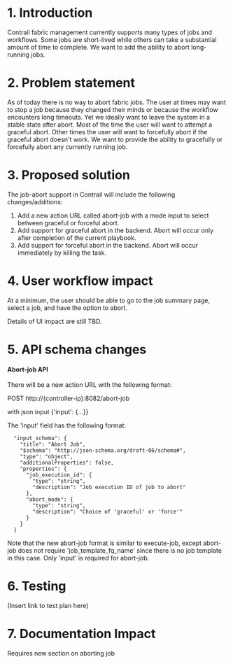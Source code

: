 # 1. Introduction
Contrail fabric management currently supports many types of jobs and workflows.
Some jobs are short-lived while others can take a substantial amount of time to complete.
We want to add the ability to abort long-running jobs.

# 2. Problem statement
As of today there is no way to abort fabric jobs. The user at times may want
to stop a job because they changed their minds or because the workflow encounters
long timeouts. Yet we ideally want to leave the system in a stable state after
abort. Most of the time the user will want to attempt a graceful abort.
Other times the user will want to forcefully abort if the graceful abort doesn't work.
We want to provide the ability to gracefully or forcefully abort any currently running job.

# 3. Proposed solution
The job-abort support in Contrail will include the following changes/additions:

1) Add a new action URL called abort-job with a mode input to select between
graceful or forceful abort.
2) Add support for graceful abort in the backend. Abort will occur only after
completion of the current playbook.
3) Add support for forceful abort in the backend. Abort will occur immediately
by killing the task.

# 4. User workflow impact
At a minimum, the user should be able to go to the job summary page, 
select a job, and have the option to abort.

Details of UI impact are still TBD.

# 5. API schema changes

#### Abort-job API
There will be a new action URL with the following format:

POST http://{controller-ip}:8082/abort-job

with json input {'input': {...}}

The 'input' field has the following format:

```
  "input_schema": {
    "title": "Abort Job",
    "$schema": "http://json-schema.org/draft-06/schema#",
    "type": "object",
    "additionalProperties": false,
    "properties": {
      "job_execution_id": {
        "type": "string",
        "description": "Job execution ID of job to abort"
      },
      "abort_mode": {
        "type": "string",
        "description": "Choice of 'graceful' or 'force'"
      }
    }
  }  
```

Note that the new abort-job format is similar to execute-job, except abort-job
does not require 'job_template_fq_name' since there is no job template in this case.
Only 'input' is required for abort-job.

# 6. Testing
(Insert link to test plan here)

# 7. Documentation Impact
Requires new section on aborting job

